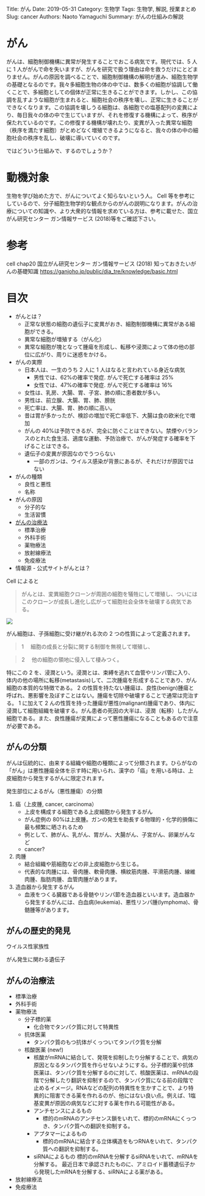 Title: がん
Date: 2019-05-31
Category: 生物学
Tags: 生物学, 解説, 授業まとめ
Slug: cancer
Authors: Naoto Yamaguchi
Summary: がんの仕組みの解説

# がん

がんは、細胞制御機構に異常が発生することでおこる病気です。現代では、5 人に 1 人ががんで命を失いますが、がんを研究で扱う理由は命を救うだけにとどまりません。がんの原因を調べることで、細胞制御機構の解明が進み、細胞生物学の基礎となるのです。我々多細胞生物の体の中では、数多くの細胞が協調して働くことで、多細胞としての個体が正常に生きることができます。しかし、この協調を乱すような細胞が生まれると、細胞社会の秩序を壊し、正常に生きることができなくなります。この協調を壊しうる細胞は、各細胞での塩基配列の変異により、毎日我々の体の中で生じていますが、それを修復する機構によって、秩序が保たれているのです。この修復する機構が壊れたり、変異が入った異常な細胞（秩序を満たす細胞）がとめどなく増殖できるようになると、我々の体の中の細胞社会の秩序を乱し、破壊に導いていくのです。

ではどういう仕組みで、するのでしょうか？

# 動機対象

生物を学び始めた方で、がんについてよく知らないという人。
Cell 等を参考にしているので、分子細胞生物学的な観点からのがんの説明になります。がんの治療についての知識や、より大衆的な情報を求めている方は、参考に載せた、国立がん研究センター ガン情報サービス (2018)等をご確認下さい。

# 参考

cell chap20
国立がん研究センター ガン情報サービス (2018)
知っておきたいがんの基礎知識
https://ganjoho.jp/public/dia_tre/knowledge/basic.html

# 目次

  * がんとは？
    * 正常な状態の細胞の遺伝子に変異がおき、細胞制御機構に異常がある細胞ができる。
    * 異常な細胞が増殖する（がん化）
    * 異常な細胞が塊となって腫瘍を形成し、転移や浸潤によって体の他の部位に広がり、周りに迷惑をかける。
  * がんの実際
    * 日本人は、一生のうち 2 人に 1 人はなると言われている身近な病気
      * 男性では、62%の確率で発症. がんで死亡する確率は 25%
      * 女性では、47%の確率で発症. がんで死亡する確率は 16%
    * 女性は、乳房、大腸、胃、子宮、肺の順に患者数が多い。
    * 男性は、前立腺、大腸、胃、肺、膀胱
    * 死亡率は、大腸、胃、肺の順に高い。
    * 昔は胃が多かったが、検診の増加で死亡率低下、大腸は食の欧米化で増加
    * がんの 40%は予防できるが、完全に防ぐことはできない。禁煙やバランスのとれた食生活、適度な運動、予防治療で、がんが発症する確率を下げることはできる。
    * 遺伝子の変異が原因なのでうつらない
      * 一部のガンは、ウイルス感染が背景にあるが、それだけが原因ではない
  * がんの種類
    * 良性と悪性
    * 名称
  * がんの原因
    * 分子的な
    * 生活習慣
  * [がんの治療法](#cancer_treatment)
    * 標準治療
    * 外科手術
    * 薬物療法
    * 放射線療法
    * 免疫療法
  * 情報源 - 公式サイトがんとは？

Cell によると

> がんとは、変異細胞クローンが周囲の細胞を犠牲にして増殖し、ついにはこのクローンが成長し進化し広がって細胞社会全体を破壊する病気である。

![](https://paper-attachments.dropbox.com/s_B3B22EDC6578FBAF240D04242C36697E34E90BE462ACB6A923FB4B2FE05F2BDF_1558404445476_image.png)

がん細胞は、子孫細胞に受け継がれる次の 2 つの性質によって定義されます。

> 1 　細胞の成長と分裂に関する制御を無視して増殖し、

> 2 　他の細胞の領地に侵入して棲みつく。

特にこの 2 を、浸潤という。浸潤とは、束縛を逃れて血管やリンパ管に入り、体内の他の場所に転移(metastasis)して、二次腫瘍を形成することであり、がん細胞の本質的な特徴である。
2 の性質を持たない腫瘍は、良性(benign)腫瘍と呼ばれ、悪影響を及ぼすことはない。腫瘍を切除や破壊することで通常は完治する。
1 に加えて 2 んの性質を持った腫瘍が悪性(malignant)腫瘍であり、体内に浸潤して細胞組織を破壊する。がん患者の死因の大半は、浸潤（転移）したがん細胞である。また、良性腫瘍が変異によって悪性腫瘍になることもあるので注意が必要である。

## がんの分類

がんは伝統的に、由来する組織や細胞の種類によって分類されます。ひらがなの「がん」は悪性腫瘍全体を示す時に用いられ、漢字の「癌」を用いる時は、上皮細胞から発生するがんに限定されます。

発生部位によるがん（悪性腫瘍）の分類

1. 癌（上皮腫, cancer, carcinoma）
   * 上皮を構成する細胞である上皮細胞から発生するがん
   * がん症例の 80%は上皮腫。ガンの発生を助長する物理的・化学的損傷に最も頻繁に晒されるため
   * 例として、肺がん、乳がん、胃がん、大腸がん、子宮がん、卵巣がんなど
   * cancer?
2. 肉腫
   * 結合組織や筋細胞などの非上皮細胞から生じる。
   * 代表的な肉腫には、骨肉腫、軟骨肉腫、横紋筋肉腫、平滑筋肉腫、線維肉腫、脂肪肉腫、血管肉腫があります。
3. 造血器から発生するがん
   * 血液をつくる臓器である骨髄やリンパ節を造血器といいます。造血器から発生するがんには、白血病(leukemia)、悪性リンパ腫(lymphoma)、骨髄腫等があります。

## がんの歴史的発見

ウイルス性家族性

がん発生に関わる遺伝子

<a id="cancer_treatment"></a>

## がんの治療法

* 標準治療
* 外科手術
* 薬物療法
    * 分子標的薬
        * 化合物でタンパク質に対して特異性
    * 抗体医薬
        * タンパク質のもつ抗体がくっついてタンパク質を分解
    * 核酸医薬 (new!)
        * 核酸がmRNAに結合して、発現を抑制したり分解することで、病気の原因となるタンパク質を作らせないようにする。分子標的薬や抗体医薬は、タンパク質を分解するのに対して、核酸医薬は、mRNAの段階で分解したり翻訳を抑制するので、タンパク質になる前の段階で止めるイメージ。RNAなどの配列の特異性を生かすことで、より特異的に阻害できる薬を作れるのが、他にはない良い点。例えば、1塩基変異が原因の病気などに対する薬を作れる可能性がある。
        * アンチセンスによるもの
            * 標的のmRNAのアンチセンス鎖をいれて、標的のmRNAにくっつき、タンパク質への翻訳を抑制する。
        * アプタマーによるもの
            * 標的のmRNAに結合する立体構造をもつRNAをいれて、タンパク質への翻訳を抑制する。
        * siRNAによるもの
            標的のmRNAを分解するsiRNAをいれて、mRNAを分解する。
            最近日本で承認されたものに、アミロイド蓄積遺伝子から発現したmRNAを分解する、siRNAによる薬がある。
* 放射線療法
* 免疫療法
